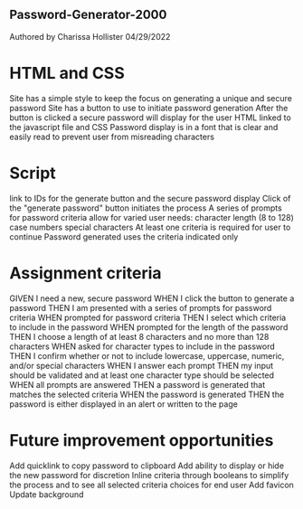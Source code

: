 ## Password-Generator-2000

Authored by Charissa Hollister 04/29/2022

# HTML and CSS
Site has a simple style to keep the focus on generating a unique and secure password
Site has a button to use to initiate password generation
After the button is clicked a secure password will display for the user
HTML linked to the javascript file and CSS
Password display is in a font that is clear and easily read to prevent user from misreading characters


# Script
link to IDs for the generate button and the secure password display
Click of the "generate password" button initiates the process
A series of prompts for password criteria allow for varied user needs:
    character length (8 to 128)
    case
    numbers
    special characters
At least one criteria is required for user to continue
Password generated uses the criteria indicated only






# Assignment criteria
GIVEN I need a new, secure password
WHEN I click the button to generate a password
THEN I am presented with a series of prompts for password criteria
WHEN prompted for password criteria
THEN I select which criteria to include in the password
WHEN prompted for the length of the password
THEN I choose a length of at least 8 characters and no more than 128 characters
WHEN asked for character types to include in the password
THEN I confirm whether or not to include lowercase, uppercase, numeric, and/or special characters
WHEN I answer each prompt
THEN my input should be validated and at least one character type should be selected
WHEN all prompts are answered
THEN a password is generated that matches the selected criteria
WHEN the password is generated
THEN the password is either displayed in an alert or written to the page

# Future improvement opportunities
Add quicklink to copy password to clipboard
Add ability to display or hide the new password for discretion
Inline criteria through booleans to simplify the process and to see all selected criteria choices for end user
Add favicon
Update background
